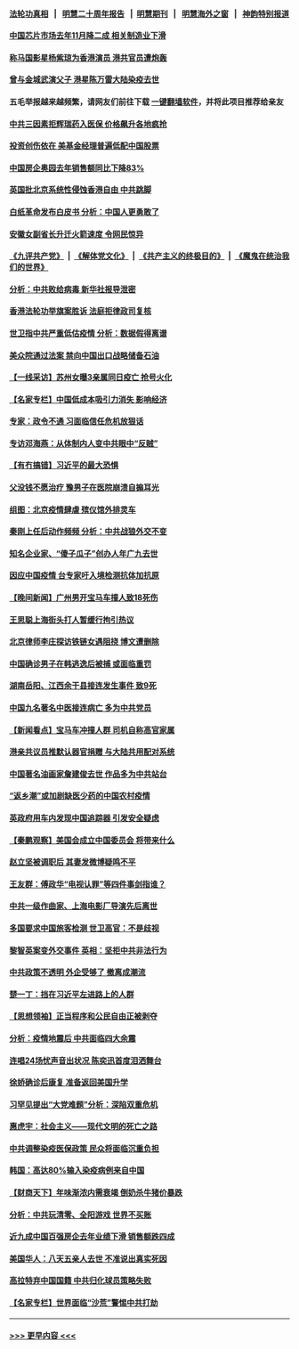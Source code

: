 #### [法轮功真相](https://github.com/gfw-breaker/truth/blob/master/README.md?t=0) &nbsp;&nbsp;|&nbsp;&nbsp; [明慧二十周年报告](https://github.com/gfw-breaker/mh-reports/blob/master/README.md?t=0) &nbsp;&nbsp;|&nbsp;&nbsp;[明慧期刊](https://github.com/gfw-breaker/mh-qikan) &nbsp;&nbsp;|&nbsp;&nbsp; [明慧海外之窗](https://github.com/gfw-breaker/mh-news/blob/master/README.md?t=0) &nbsp;&nbsp;|&nbsp;&nbsp; [神韵特别报道](https://github.com/gfw-breaker/mh-news/blob/master/shenyun.md?t=0)
#### [中国芯片市场去年11月降二成 相关制造业下滑](../pages/nsc413/n13905682.md?t=01130943) 
#### [称马国影星杨紫琼为香港演员 港共官员遭炮轰](../pages/nsc413/n13905708.md?t=01130943) 
#### [曾与金城武演父子 港星陈万雷大陆染疫去世](../pages/nsc413/n13905743.md?t=01130943) 
#### 五毛举报越来越频繁，请网友们前往下载 [一键翻墙软件](https://github.com/gfw-breaker/ssr-accounts)，并将此项目推荐给亲友
#### [中共三因素拒辉瑞药入医保 价格飙升各地疯抢](../pages/nsc413/n13905542.md?t=01130943) 
#### [投资创伤依在 美基金经理普遍低配中国股票](../pages/nsc413/n13905691.md?t=01130943) 
#### [中国房企奥园去年销售额同比下降83%](../pages/nsc413/n13905697.md?t=01130943) 
#### [英国批北京系统性侵蚀香港自由 中共跳脚](../pages/nsc413/n13905687.md?t=01130943) 
#### [白纸革命发布白皮书 分析：中国人更勇敢了](../pages/nsc413/n13905653.md?t=01130943) 
#### [安徽女副省长升迁火箭速度 令网民惊异](../pages/nsc413/n13905674.md?t=01130943) 
#### [《九评共产党》](https://github.com/begood0513/9ping.md/blob/master/README.md) &nbsp;|&nbsp; [《解体党文化》](../../../../jtdwh.md/blob/master/README.md)  &nbsp;|&nbsp; [《共产主义的终极目的》](../../../../gczydzjmd.md/blob/master/README.md) &nbsp;|&nbsp; [《魔鬼在统治我们的世界》](../../../../mgztzwmdsj.md/blob/master/README.md) 
#### [分析：中共败给病毒 新华社报导泄密](../pages/nsc413/n13905062.md?t=01130943) 
#### [香港法轮功举旗案胜诉 法庭拒律政司复核](../pages/nsc413/n13905668.md?t=01130943) 
#### [世卫指中共严重低估疫情 分析：数据假得离谱](../pages/nsc413/n13905345.md?t=01130943) 
#### [美众院通过法案 禁向中国出口战略储备石油](../pages/nsc413/n13905660.md?t=01130943) 
#### [【一线采访】苏州女曝3亲属同日疫亡 抢号火化](../pages/nsc413/n13905370.md?t=01130943) 
#### [【名家专栏】中国低成本吸引力消失 影响经济](../pages/nsc413/n13905515.md?t=01130943) 
#### [专家：政令不通 习面临信任危机放狠话](../pages/nsc413/n13905497.md?t=01130943) 
#### [专访邓海燕：从体制内人变中共眼中“反贼”](../pages/nsc413/n13905074.md?t=01130943) 
#### [【有冇搞错】习近平的最大恐惧](../pages/nsc413/n13905319.md?t=01130943) 
#### [父没钱不愿治疗 豫男子在医院崩溃自搧耳光](../pages/nsc413/n13905318.md?t=01130943) 
#### [组图：北京疫情肆虐 殡仪馆外排灵车](../pages/nsc413/n13905369.md?t=01130943) 
#### [秦刚上任后动作频频 分析：中共战狼外交不变](../pages/nsc413/n13905305.md?t=01130943) 
#### [知名企业家、“傻子瓜子”创办人年广九去世](../pages/nsc413/n13905354.md?t=01130943) 
#### [因应中国疫情 台专家吁入境检测抗体加抗原](../pages/nsc413/n13905274.md?t=01130943) 
#### [【晚间新闻】广州男开宝马车撞人致18死伤](../pages/nsc413/n13905330.md?t=01130943) 
#### [王思聪上海街头打人暂缓行拘引热议](../pages/nsc413/n13905242.md?t=01130943) 
#### [北京律师李庄探访铁链女遇阻挠 博文遭删除](../pages/nsc413/n13905176.md?t=01130943) 
#### [中国确诊男子在韩逃逸后被捕 或面临重罚](../pages/nsc413/n13905164.md?t=01130943) 
#### [湖南岳阳、江西余干县接连发生事件 致9死](../pages/nsc413/n13905091.md?t=01130943) 
#### [中国九名著名中医接连病亡 多为中共党员](../pages/nsc413/n13905179.md?t=01130943) 
#### [【新闻看点】宝马车冲撞人群 司机自称高官家属](../pages/nsc413/n13904967.md?t=01130943) 
#### [港亲共议员推默认器官捐赠 与大陆共用配对系统](../pages/nsc413/n13905168.md?t=01130943) 
#### [中国著名油画家詹建俊去世 作品多为中共站台](../pages/nsc413/n13905015.md?t=01130943) 
#### [“返乡潮”或加剧缺医少药的中国农村疫情](../pages/nsc413/n13904872.md?t=01130943) 
#### [英政府用车内发现中国追踪器 引发安全疑虑](../pages/nsc413/n13904978.md?t=01130943) 
#### [【秦鹏观察】美国会成立中国委员会 将带来什么](../pages/nsc413/n13904962.md?t=01130943) 
#### [赵立坚被调职后 其妻发微博疑鸣不平](../pages/nsc413/n13905045.md?t=01130943) 
#### [王友群：傅政华“电视认罪”等四件事剑指谁？](../pages/nsc413/n13904741.md?t=01130943) 
#### [中共一级作曲家、上海电影厂导演先后离世](../pages/nsc413/n13904939.md?t=01130943) 
#### [多国要求中国旅客检测 世卫高官：不是歧视](../pages/nsc413/n13904906.md?t=01130943) 
#### [黎智英案变外交事件 英相：坚拒中共非法行为](../pages/nsc413/n13904982.md?t=01130943) 
#### [中共政策不透明 外企受够了 撤离成潮流](../pages/nsc413/n13904279.md?t=01130943) 
#### [楚一丁：挡在习近平左进路上的人群](../pages/nsc413/n13904349.md?t=01130943) 
#### [【思想领袖】正当程序和公民自由正被剥夺](../pages/nsc413/n13878046.md?t=01130943) 
#### [分析：疫情地震后 中共面临四大余震](../pages/nsc413/n13904852.md?t=01130943) 
#### [连唱24场忧声音出状况 陈奕迅首度泪洒舞台](../pages/nsc413/n13904857.md?t=01130943) 
#### [徐娇确诊后康复 准备返回美国升学](../pages/nsc413/n13904822.md?t=01130943) 
#### [习罕见提出“大党难题”分析：深陷双重危机](../pages/nsc413/n13904766.md?t=01130943) 
#### [惠虎宇：社会主义——现代文明的死亡之路](../pages/nsc413/n13904452.md?t=01130943) 
#### [中共调整染疫医保政策 民众将面临沉重负担](../pages/nsc413/n13904658.md?t=01130943) 
#### [韩国：高达80%输入染疫病例来自中国](../pages/nsc413/n13904777.md?t=01130943) 
#### [【财商天下】年味渐浓内需衰竭 倒奶杀牛猪价暴跌](../pages/nsc413/n13904837.md?t=01130943) 
#### [分析：中共玩清零、全阳游戏 世界不买账](../pages/nsc413/n13904834.md?t=01130943) 
#### [近九成中国百强房企去年业绩下滑 销售额跌四成](../pages/nsc413/n13904850.md?t=01130943) 
#### [美国华人：八天五亲人去世 不准说出真实死因](../pages/nsc413/n13904818.md?t=01130943) 
#### [高拉特弃中国国籍 中共归化球员策略失败](../pages/nsc413/n13904403.md?t=01130943) 
#### [【名家专栏】世界面临“沙荒”警惕中共打劫](../pages/nsc413/n13904662.md?t=01130943) 

----
#### [ >>> 更早内容 <<< ](../indexes/nsc413-earlier.md)
